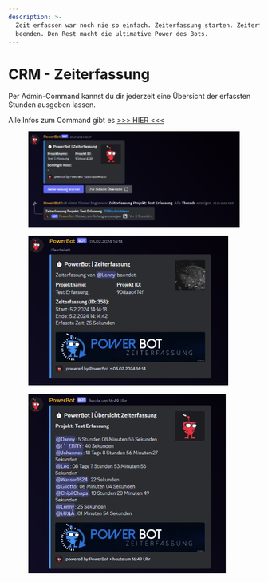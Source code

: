 ```yaml
---
description: >-
  Zeit erfassen war noch nie so einfach. Zeiterfassung starten. Zeiterfassung
  beenden. Den Rest macht die ultimative Power des Bots.
---
```


# CRM - Zeiterfassung

Per Admin-Command kannst du dir jederzeit eine Übersicht der erfassten Stunden ausgeben lassen.

Alle Infos zum Command gibt es [>>> HIER <<<](../commands/admin-commands/zeiterfassung.md)

<div align="left">

<figure><img src="../.gitbook/assets/image (38).png" alt=""><figcaption></figcaption></figure>

</div>

<div align="left">

<figure><img src="../.gitbook/assets/image (39).png" alt="" width="401"><figcaption></figcaption></figure>

 

<figure><img src="../.gitbook/assets/image (40).png" alt="" width="396"><figcaption></figcaption></figure>

</div>
